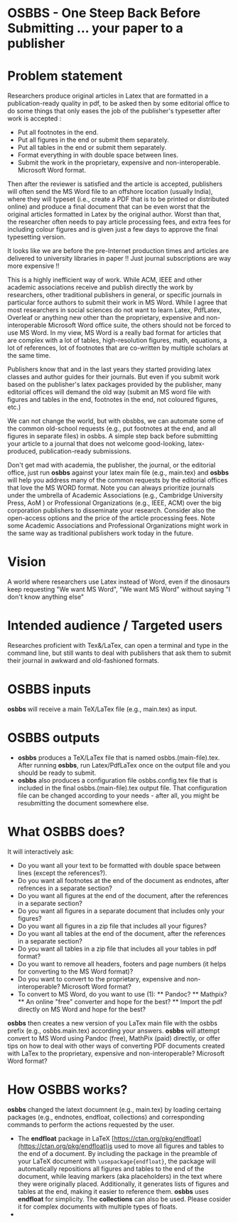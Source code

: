 # OSBBS - One Steep Back Before Submitting ... your paper to a publisher 

# Problem statement
Researchers produce original articles in Latex that are formatted in a publication-ready quality in pdf,  to be asked then by some editorial office to do some things that only eases the job of the publisher's typesetter after work is accepted : 
* Put all footnotes in the end.
* Put all figures in the end or submit them separately.  
* Put all tables in the end or submit them separately.
* Format everything in with double space between lines. 
* Submit the work in the proprietary, expensive and non-interoperable. Microsoft Word format.  
  
Then after the reviewer is satisfied and the article is accepted, publishers will often send the MS Word file to an offshore location (usually India),
where they will typeset (i.e., create a PDF that is to be printed or distributed online) and produce a final document 
that can be even worst that the original articles formatted in Latex by the original author.  Worst than that, the researcher often needs to pay article processing fees, and extra fees for including colour figures and is given just a few days to approve the final typesetting version. 

It looks like we are before the pre-Internet production times and articles are delivered to university libraries in paper !!  Just journal subscriptions are way more expensive !! 

This is a highly inefficient way of work. While ACM, IEEE and other academic associations receive and publish directly the work by researchers, other traditional publishers in general, 
or specific journals in particular force authors to submit their work in MS Word. While I agree that most researchers in social sciences do not want to learn Latex, PdfLatex, Overleaf or anything new other than the proprietary, expensive and non-interoperable Microsoft Word office suite, the others should not be forced to use MS Word. In my view, MS Word is a really bad format for articles that are complex with a lot of tables, high-resolution figures, math, equations,  a lot of references, lot of footnotes that are co-written by multiple scholars at the same time. 

Publishers know that and in the last years they started providing latex classes and author guides for their journals. But even if you submit work based on the publisher's latex packages provided by the publisher, many  editorial offices will demand the old way (submit an MS word file with figures and tables in the end, footnotes in the end, not coloured figures, etc.) 

We can not change the world, but with obsbbs, we can automate some of the common old-school requests (e.g., put footnotes at the end, and all figures in separate files) in osbbs. A simple 
step back before submitting your article to a journal that does not welcome good-looking, latex-produced, publication-ready submissions. 

Don't get mad with academia, the publisher, the journal, or the editorial office, just run **osbbs** against your latex main file (e.g., main.tex) and **osbbs** will help you address many of the common requests by the editorial offices that love the MS WORD format.  Note you can always prioritize journals under the umbrella of Academic Associations (e.g., Cambridge University Press, AoM ) or Professional Organizations (e.g., IEEE, ACM) over the big corporation publishers to disseminate your research. Consider also the open-access options and the price of the article processing fees. Note some Academic Associations and Professional Organizations might work in the same way as traditional publishers work today in the future. 

# Vision

A world where researchers use Latex instead of Word, even if the dinosaurs keep requesting "We want MS Word", "We want MS Word" without saying  "I don't know anything else"  

# Intended audience / Targeted users 

Researches proficient with Tex&/LaTex, can open a terminal and type in the command line, but still wants to deal with publishers that ask them to submit their journal in awkward and old-fashioned formats.  
# OSBBS inputs 

**osbbs** will receive a main TeX/LaTex file (e.g., main.tex) as input. 

# OSBBS outputs 
- **osbbs**  produces a TeX/LaTex file that is named osbbs.(main-file).tex. After running **osbbs**, run Latex/PdfLaTex once on the output file and you should be ready to submit.
- **osbbs** also produces a configuration file osbbs.config.tex file that is included in the final osbbs.(main-file).tex output file. That configuration file can be changed according to your needs - after all, you might be resubmitting the document somewhere else. 

# What OSBBS does? 

It will interactively ask: 

* Do you want all your text to be formatted with double space between lines (except the references?). 
* Do you want all footnotes at the end of the document as endnotes, after refrences in a separate section? 
* Do you want all figures at the end of the document, after the references in a separate section? 
* Do you want all figures in a separate document that includes only your figures?
* Do you want all figures in a zip file that includes all your figures? 
* Do you want all tables at the end of the document, after the references in a separate section?
* Do you want all tables in a zip file that includes all your tables in pdf format? 
* Do you want to remove all headers, footers and page numbers (it helps for converting to the MS Word format)? 
* Do you want to convert to the proprietary, expensive and non-interoperable? Microsoft Word format?
* To convert to MS Word, do you want to use (1):
** Pandoc?
** Mathpix?
** An online "free" converter and hope for the best?
** Import the pdf directly on MS Word and hope for the best? 

**osbbs**  then creates a new version of you LaTex main file with the  osbbs prefix (e.g., osbbs.main.tex) according your answers. 
**osbbs**  will attempt convert to MS Word using Pandoc (free), MathPix (paid)  directly, or offer tips on how to deal with other ways of converting PDF documents
created with LaTex to the proprietary, expensive and non-interoperable? Microsoft Word format?


# How OSBBS works?

**osbbs**  changed the latext documnent (e.g., main.tex) by loading certaing packages (e.g., endnotes, endfloat, collections) and corresponding commands to perform the actions requested by the user. 

- The **endfloat** package in LaTeX [https://ctan.org/pkg/endfloat](https://ctan.org/pkg/endfloat)is used to move all figures and tables to the end of a document. By including the package in the preamble of your LaTeX document with `\usepackage{endfloat}`, the package will automatically repositions all figures and tables to the end of the document, while leaving markers (aka placeholders) in the text where they were originally placed. Additionally, it generates lists of figures and tables at the end, making it easier to reference them.  **osbbs** uses **endfloat** for simplicity. The **collections** can also be used. Please cosider it for complex documents with multiple types of floats.
- 

